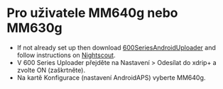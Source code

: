 # Pro uživatele MM640g nebo MM630g

- If not already set up then download [600SeriesAndroidUploader](https://pazaan.github.io/600SeriesAndroidUploader/) and follow instructions on [Nightscout](http://www.nightscout.info/wiki/welcome/nightscout-and-medtronic-640g).
- V 600 Series Uploader přejděte na Nastavení > Odesílat do xdrip+ a zvolte ON (zaškrtněte).
- Na kartě Konfigurace (nastavení AndroidAPS) vyberte MM640g.
